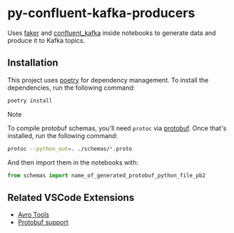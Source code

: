 # py-confluent-kafka-producers

Uses [faker](https://faker.readthedocs.io/en/master/) and [confluent_kafka](https://docs.confluent.io/platform/current/clients/confluent-kafka-python/html/index.html#) inside notebooks to generate data and produce it to Kafka topics.

## Installation

This project uses [poetry](https://python-poetry.org/) for dependency management. To install the dependencies, run the following command:
```bash
poetry install
```

> [!NOTE]
> To compile protobuf schemas, you'll need `protoc` via [protobuf](https://grpc.io/docs/protoc-installation/). Once that's installed, run the following command:
> ```bash
> protoc --python_out=. ./schemas/*.proto
> ```
> And then import them in the notebooks with:
> ```python
> from schemas import name_of_generated_protobuf_python_file_pb2
> ```

## Related VSCode Extensions
- [Avro Tools](https://marketplace.visualstudio.com/items?itemName=tomaszbartoszewski.avro-tools)
- [Protobuf support](https://marketplace.visualstudio.com/items?itemName=peterj.proto)
